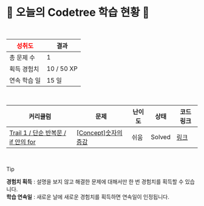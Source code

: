 # 🌲 오늘의 Codetree 학습 현황 🌲

<br />

| <span style="color:red;display:block;text-align:center;"> **성취도**</span> | 결과 |
|---|---|
| 총 문제 수 | 1 |
| 획득 경험치 | 10 / 50 XP |
| 연속 학습 일 | 15 일 |

<br />

|커리큘럼|문제|난이도|상태|코드 링크|
|---|---|---|---|---|
|[Trail 1 / 단순 반복문 / if 안의 for](https://www.codetree.ai/trail-info/novice-low/)|[[Concept]숫자의 증감](https://www.codetree.ai/trails/complete/curated-cards/intro-increasing-and-decreasing-numbers/)|쉬움|Solved|[링크](https://github.com/0802222/CodeTree/blob/main/251012/%EC%88%AB%EC%9E%90%EC%9D%98%20%EC%A6%9D%EA%B0%90/increasing-and-decreasing-numbers.java)|


<br />

> [!TIP]
> **경험치 획득** : 설명을 보지 않고 해결한 문제에 대해서만 한 번 경험치를 획득할 수 있습니다.  
> **학습 연속일** : 새로운 날에 새로운 경험치를 획득하면 연속일이 인정됩니다.

